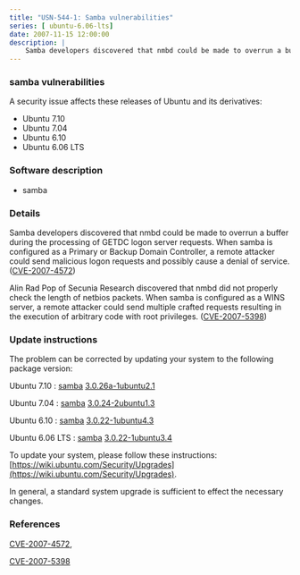 ```yaml
---
title: "USN-544-1: Samba vulnerabilities"
series: [ ubuntu-6.06-lts]
date: 2007-11-15 12:00:00
description: |
    Samba developers discovered that nmbd could be made to overrun a buffer during the processing of GETDC logon server requests.  When samba is configured as a Primary or Backup Domain Controller, a remote attacker could send malicious logon requests and possibly cause a denial of service. ([CVE-2007-4572](http://people.ubuntu.com/~ubuntu-security/cve/CVE-2007-4572))
--- 
```

 
### samba vulnerabilities

A security issue affects these releases of Ubuntu and its derivatives:

* Ubuntu 7.10
* Ubuntu 7.04
* Ubuntu 6.10
* Ubuntu 6.06 LTS

### Software description

* samba 

### Details

Samba developers discovered that nmbd could be made to overrun a buffer during the processing of GETDC logon server requests. When samba is configured as a Primary or Backup Domain Controller, a remote attacker could send malicious logon requests and possibly cause a denial of service. ([CVE-2007-4572](http://people.ubuntu.com/~ubuntu-security/cve/CVE-2007-4572))

Alin Rad Pop of Secunia Research discovered that nmbd did not properly check the length of netbios packets. When samba is configured as a WINS server, a remote attacker could send multiple crafted requests resulting in the execution of arbitrary code with root privileges. ([CVE-2007-5398](http://people.ubuntu.com/~ubuntu-security/cve/CVE-2007-5398)) 

### Update instructions

The problem can be corrected by updating your system to the following package version:

Ubuntu 7.10
 : [samba](https://launchpad.net/ubuntu/+source/samba) <span> [3.0.26a-1ubuntu2.1](https://launchpad.net/ubuntu/+source/samba/3.0.26a-1ubuntu2.1) </span> 

Ubuntu 7.04
 : [samba](https://launchpad.net/ubuntu/+source/samba) <span> [3.0.24-2ubuntu1.3](https://launchpad.net/ubuntu/+source/samba/3.0.24-2ubuntu1.3) </span> 

Ubuntu 6.10
 : [samba](https://launchpad.net/ubuntu/+source/samba) <span> [3.0.22-1ubuntu4.3](https://launchpad.net/ubuntu/+source/samba/3.0.22-1ubuntu4.3) </span> 

Ubuntu 6.06 LTS
 : [samba](https://launchpad.net/ubuntu/+source/samba) <span> [3.0.22-1ubuntu3.4](https://launchpad.net/ubuntu/+source/samba/3.0.22-1ubuntu3.4) </span> 

To update your system, please follow these instructions: [https://wiki.ubuntu.com/Security/Upgrades](https://wiki.ubuntu.com/Security/Upgrades).

In general, a standard system upgrade is sufficient to effect the necessary changes. 

### References

 [CVE-2007-4572](http://people.ubuntu.com/~ubuntu-security/cve/CVE-2007-4572), 

 [CVE-2007-5398](http://people.ubuntu.com/~ubuntu-security/cve/CVE-2007-5398)
 
